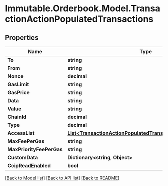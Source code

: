 # Immutable.Orderbook.Model.TransactionActionPopulatedTransactions

## Properties

 Name                     | Type                                                                                                                              | Description | Notes      
--------------------------|-----------------------------------------------------------------------------------------------------------------------------------|-------------|------------
 **To**                   | **string**                                                                                                                        |             | [optional] 
 **From**                 | **string**                                                                                                                        |             | [optional] 
 **Nonce**                | **decimal**                                                                                                                       |             | [optional] 
 **GasLimit**             | **string**                                                                                                                        |             | [optional] 
 **GasPrice**             | **string**                                                                                                                        |             | [optional] 
 **Data**                 | **string**                                                                                                                        |             | [optional] 
 **Value**                | **string**                                                                                                                        |             | [optional] 
 **ChainId**              | **decimal**                                                                                                                       |             | [optional] 
 **Type**                 | **decimal**                                                                                                                       |             | [optional] 
 **AccessList**           | [**List&lt;TransactionActionPopulatedTransactionsAccessListInner&gt;**](TransactionActionPopulatedTransactionsAccessListInner.md) |             | [optional] 
 **MaxFeePerGas**         | **string**                                                                                                                        |             | [optional] 
 **MaxPriorityFeePerGas** | **string**                                                                                                                        |             | [optional] 
 **CustomData**           | **Dictionary&lt;string, Object&gt;**                                                                                              |             | [optional] 
 **CcipReadEnabled**      | **bool**                                                                                                                          |             | [optional] 

[[Back to Model list]](../README.md#documentation-for-models) [[Back to API list]](../README.md#documentation-for-api-endpoints) [[Back to README]](../README.md)

